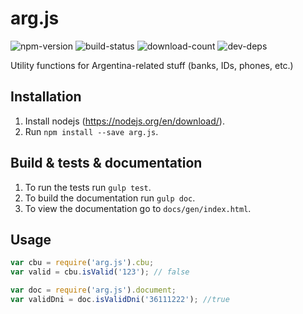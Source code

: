 arg.js
===

![npm-version](https://img.shields.io/npm/v/arg.js.svg)
![build-status](https://travis-ci.org/miparnisari/arg.js.svg?branch=master)
![download-count](https://img.shields.io/npm/dm/arg.js.svg)
![dev-deps](https://david-dm.org/miparnisari/arg.js.svg)

Utility functions for Argentina-related stuff (banks, IDs, phones, etc.)

## Installation

1. Install nodejs (https://nodejs.org/en/download/).
1. Run `npm install --save arg.js`.

## Build & tests & documentation

1. To run the tests run `gulp test`.
1. To build the documentation run `gulp doc`.
1. To view the documentation go to `docs/gen/index.html`.

## Usage

  ```javascript
  var cbu = require('arg.js').cbu;
  var valid = cbu.isValid('123'); // false

  var doc = require('arg.js').document;
  var validDni = doc.isValidDni('36111222'); //true
  ```